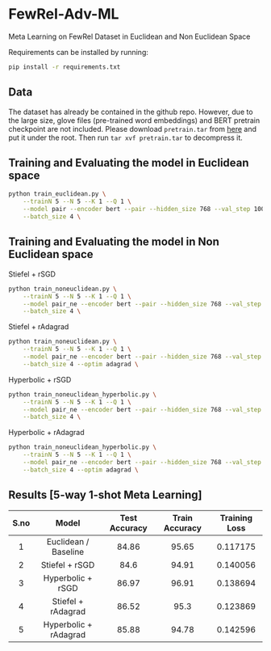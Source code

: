 # FewRel-Adv-ML
Meta Learning on FewRel Dataset in Euclidean and Non Euclidean Space


Requirements can be installed by running: 
```bash
pip install -r requirements.txt
```

## Data

The dataset has already be contained in the github repo. However, due to the large size, glove files (pre-trained word embeddings) and BERT pretrain checkpoint are not included. Please download `pretrain.tar` from [here](https://drive.google.com/file/d/1QbocSumLcA-krPUSYEGxw_TMI0N9l5SQ/view?usp=sharing) and put it under the root. Then run `tar xvf pretrain.tar` to decompress it.

## Training and Evaluating the model in Euclidean space
```bash
python train_euclidean.py \
    --trainN 5 --N 5 --K 1 --Q 1 \
    --model pair --encoder bert --pair --hidden_size 768 --val_step 1000 \
    --batch_size 4 \
```

## Training and Evaluating the model in Non Euclidean space

Stiefel + rSGD
```bash
python train_noneuclidean.py \
    --trainN 5 --N 5 --K 1 --Q 1 \
    --model pair_ne --encoder bert --pair --hidden_size 768 --val_step 1000 \
    --batch_size 4 \
```

Stiefel + rAdagrad
```bash
python train_noneuclidean.py \
    --trainN 5 --N 5 --K 1 --Q 1 \
    --model pair_ne --encoder bert --pair --hidden_size 768 --val_step 1000 \
    --batch_size 4 --optim adagrad \
```

Hyperbolic + rSGD
```bash
python train_noneuclidean_hyperbolic.py \
    --trainN 5 --N 5 --K 1 --Q 1 \
    --model pair_ne --encoder bert --pair --hidden_size 768 --val_step 1000 \
    --batch_size 4 \
```

Hyperbolic + rAdagrad
```bash
python train_noneuclidean_hyperbolic.py \
    --trainN 5 --N 5 --K 1 --Q 1 \
    --model pair_ne --encoder bert --pair --hidden_size 768 --val_step 1000 \
    --batch_size 4 --optim adagrad \
```
    
## Results [5-way 1-shot Meta Learning]
| S.no |         Model         | Test Accuracy | Train Accuracy | Training Loss |
|:----:|:---------------------:|:-------------:|:--------------:|:-------------:|
|   1  |  Euclidean / Baseline |     84.86     |      95.65     |    0.117175   |
|   2  |     Stiefel + rSGD    |      84.6     |      94.91     |    0.140056   |
|   3  |   Hyperbolic + rSGD   |     86.97     |      96.91     |    0.138694   |
|   4  |   Stiefel + rAdagrad  |     86.52     |      95.3      |    0.123869   |
|   5  | Hyperbolic + rAdagrad |     85.88     |      94.78     |    0.142596   |
